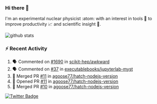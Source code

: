 ### Hi there 👋 

I'm an experimental nuclear physicist :atom: with an interest in tools :wrench: to improve productivity :chart_with_upwards_trend: and scientific insight :telescope:.

![github stats](https://github-readme-stats.vercel.app/api?username=agoose77&show_icons=true&hide_rank=true&hide_title=true&bg_color=30,e76445,904e95&text_color=efe3ec&icon_color=efe3ec)
<!--
**agoose77/agoose77** is a ✨ _special_ ✨ repository because its `README.md` (this file) appears on your GitHub profile.

Here are some ideas to get you started:

- 🔭 I’m currently working on ...
- 🌱 I’m currently learning ...
- 👯 I’m looking to collaborate on ...
- 🤔 I’m looking for help with ...
- 💬 Ask me about ...
- 📫 How to reach me: ...
- 😄 Pronouns: ...
- ⚡ Fun fact: ...
-->

### :zap: Recent Activity
<!--START_SECTION:activity-->
1. 🗣 Commented on [#1690](https://github.com/scikit-hep/awkward/issues/1690) in [scikit-hep/awkward](https://github.com/scikit-hep/awkward)
2. 🗣 Commented on [#37](https://github.com/executablebooks/jupyterlab-myst/issues/37) in [executablebooks/jupyterlab-myst](https://github.com/executablebooks/jupyterlab-myst)
3. 🎉 Merged PR [#11](https://github.com/agoose77/hatch-nodejs-version/pull/11) in [agoose77/hatch-nodejs-version](https://github.com/agoose77/hatch-nodejs-version)
4. 💪 Opened PR [#11](https://github.com/agoose77/hatch-nodejs-version/pull/11) in [agoose77/hatch-nodejs-version](https://github.com/agoose77/hatch-nodejs-version)
5. 🎉 Merged PR [#10](https://github.com/agoose77/hatch-nodejs-version/pull/10) in [agoose77/hatch-nodejs-version](https://github.com/agoose77/hatch-nodejs-version)
<!--END_SECTION:activity-->


[![Twitter Badge](https://img.shields.io/twitter/follow/agoose77?style=flat-square&logo=Twitter&logoColor=white&color=cornflowerblue)](https://twitter.com/agoose77)
